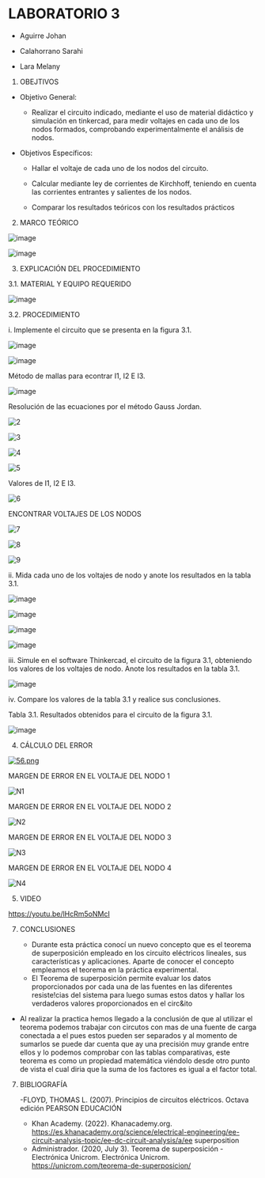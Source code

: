 # LABORATORIO 3

- Aguirre Johan

- Calahorrano Sarahi

- Lara Melany

1. OBEJTIVOS

  * Objetivo General:
    
    - Realizar el circuito indicado, mediante el uso de material didáctico y simulación en tinkercad, para medir voltajes en cada uno de los nodos formados, comprobando experimentalmente el análisis de nodos.
    
  * Objetivos Específicos:

    - Hallar el voltaje de cada uno de los nodos del circuito. 

    - Calcular mediante ley de corrientes de Kirchhoff, teniendo en cuenta las corrientes entrantes y salientes de los nodos. 

    - Comparar los resultados teóricos con los resultados prácticos 
    
2. MARCO TEÓRICO

  ![image](https://user-images.githubusercontent.com/116812841/206633975-12cbdc21-5591-4efe-afc3-e3ff147f4eb2.png)
  
  ![image](https://user-images.githubusercontent.com/116812841/206634034-1f05152d-2822-4d86-8676-afdb20e02052.png)

   
3.	EXPLICACIÓN DEL PROCEDIMIENTO

   3.1.  MATERIAL Y EQUIPO REQUERIDO

![image](https://user-images.githubusercontent.com/116812841/206634092-7b261161-dffe-47a8-98be-3b50fe2614e9.png)


   3.2. PROCEDIMIENTO
   
   i.	Implemente el circuito que se presenta en la figura 3.1.
   
   ![image](https://user-images.githubusercontent.com/116812841/206634227-7c1bb9ce-3516-44a1-959d-67b34a297a5e.png)
   
   ![image](https://user-images.githubusercontent.com/116812841/206635587-a186fde1-cc9f-4e8c-95d8-605b13f72e02.png)
   
   Método de mallas para econtrar I1, I2 E I3.

   ![image](https://user-images.githubusercontent.com/116812841/206635939-47080d2f-af4f-4f4e-8c69-7c5b2296972b.png)
    
   Resolución de las ecuaciones por el método Gauss Jordan.
   
   ![2](https://user-images.githubusercontent.com/116812841/206636200-581db42b-82f5-47c5-ba5d-bd2d8de0e304.png)
   
   ![3](https://user-images.githubusercontent.com/116812841/206636240-60659cdb-2686-4b0c-a453-f121ddaf1b3a.png)
   
   ![4](https://user-images.githubusercontent.com/116812841/206636255-2f4b1801-3a1f-4878-acac-437635864acf.png)
   
   ![5](https://user-images.githubusercontent.com/116812841/206636301-e5a90755-2020-40c7-8489-3cc0292c29cd.png)
   
   Valores de I1, I2 E I3.
   
   ![6](https://user-images.githubusercontent.com/116812841/206636316-0c1c0492-8cd1-4d08-a298-98cd87037958.png)
   
   ENCONTRAR VOLTAJES DE LOS NODOS
   
   ![7](https://user-images.githubusercontent.com/116812841/206636845-1c779a0d-7d06-438b-b7b5-4306d7512ccc.png)

![8](https://user-images.githubusercontent.com/116812841/206636860-a9de88dc-7015-424d-9308-bb4f93a180e4.png)

![9](https://user-images.githubusercontent.com/116812841/206636876-16d6d64d-86a6-4072-a943-bffef303501c.png)


   ii.	Mida cada uno de los voltajes de nodo y anote los resultados en la tabla 3.1.
   
   ![image](https://user-images.githubusercontent.com/116812841/206635093-32470260-bcba-426f-86a3-98103d5ef6c5.png)
   
   ![image](https://user-images.githubusercontent.com/116812841/206635134-7a17ee0a-260b-4597-b622-0423d5ad3334.png)
   
   ![image](https://user-images.githubusercontent.com/116812841/206635154-0486b240-1cb4-424a-9ceb-e0230b54ee1c.png)
   
   ![image](https://user-images.githubusercontent.com/116812841/206635183-a10f7c76-574e-43c6-907c-ca6bd1cd1200.png)


   iii.	Simule en el software Thinkercad, el circuito de la figura 3.1, obteniendo los valores de los voltajes de nodo. Anote los resultados en la tabla 3.1. 
   
  ![image](https://user-images.githubusercontent.com/116812841/206635353-f6090fd6-30d9-4e0b-9a37-78416f93d85e.png)

   
   iv.	Compare los valores de la tabla 3.1 y realice sus conclusiones.
   
  Tabla 3.1. Resultados obtenidos para el circuito de la figura 3.1. 
   
   ![image](https://user-images.githubusercontent.com/116812841/206637615-6c082791-07b1-4be3-ac48-603b1cd96b7f.png)

   
4.	CÁLCULO DEL ERROR

[![56.png](https://i.postimg.cc/tCMnrcJk/56.png)](https://postimg.cc/crfJCXQt)

MARGEN DE ERROR EN EL VOLTAJE DEL NODO 1

  ![N1](https://user-images.githubusercontent.com/116812841/206638033-a32a9b87-59de-453e-bc54-e45f690e8239.png)
  
MARGEN DE ERROR EN EL VOLTAJE DEL NODO 2

  ![N2](https://user-images.githubusercontent.com/116812841/206638049-4d78a535-c199-48b7-a5ee-f36bc6edd977.png)

MARGEN DE ERROR EN EL VOLTAJE DEL NODO 3

  ![N3](https://user-images.githubusercontent.com/116812841/206638062-03144975-b972-4144-b936-b40c04056d8a.png)

MARGEN DE ERROR EN EL VOLTAJE DEL NODO 4

  ![N4](https://user-images.githubusercontent.com/116812841/206638081-6ad246ce-d0ba-4e40-bb62-19af9ef5b61c.png)


5.	VIDEO

   https://youtu.be/lHcRm5oNMcI
 
7.	CONCLUSIONES

    - Durante esta práctica conocí un nuevo concepto que es el teorema de superposición empleado en los circuito eléctricos lineales, sus características y aplicaciones. Aparte de conocer el concepto empleamos el teorema en la práctica experimental.
    - El Teorema de superposición permite evaluar los datos proporcionados por cada una de las fuentes en las diferentes resiste!cias del sistema para luego sumas estos datos y hallar los verdaderos valores proporcionados en el circ&ito
   - Al realizar la practica hemos llegado a la conclusión de que al utilizar el teorema podemos trabajar con circutos con mas de una fuente de carga conectada a el pues estos pueden ser separados y al momento de sumarlos se puede dar cuenta que ay una precisión muy grande entre ellos y lo podemos comprobar con las tablas comparativas, este teorema es como un propiedad matemática viéndolo desde otro punto de vista el cual diria que la suma de los factores es igual a el factor total.
   
 7.	BIBLIOGRAFÍA

    -FLOYD, THOMAS L. (2007). Principios de circuitos eléctricos. Octava edición PEARSON EDUCACIÓN
    - Khan Academy. (2022). Khanacademy.org. https://es.khanacademy.org/science/electrical-engineering/ee-circuit-analysis-topic/ee-dc-circuit-analysis/a/ee superposition
    - Administrador. (2020, July 3). Teorema de superposición - Electrónica Unicrom. Electrónica Unicrom. https://unicrom.com/teorema-de-superposicion/
